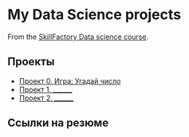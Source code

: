 # My Data Science projects

From the [SkillFactory Data science course](https://skillfactory.ru/data_scientist).

## Проекты

* [Проект 0. Игра: Угадай число](https://github.com/Varvara91/sf_data_science/tree/main/project_0)
* [Проект 1. ______](___)
* [Проект 2. ______](___)

## Ссылки на резюме